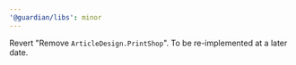 ```yaml
---
'@guardian/libs': minor
---
```


Revert "Remove `ArticleDesign.PrintShop`". To be re-implemented at a later date.
